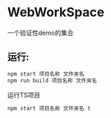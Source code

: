 # WebWorkSpace

一个验证性demo的集合

## 运行:

```js
npm start 项目名称 文件夹名
npm run build 项目名称 文件夹名
```
运行TS项目
```js
npm start 项目名称 文件夹名 t
```